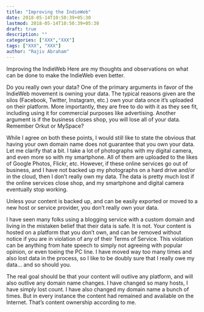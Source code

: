 ```yaml
---
title: "Improving the IndieWeb"
date: 2018-05-14T10:50:39+05:30
lastmod: 2018-05-14T10:50:39+05:30
draft: true
description: ""
categories: ["XXX","XXX"]
tags: ["XXX", "XXX"]
author: "Rajiv Abraham"
---
```


Improving the IndieWeb
Here are my thoughts and observations on what can be done to make the IndieWeb even better.

Do you really own your data? One of the primary arguments in favor of the IndieWeb movement is owning your data. The typical reasons given are the silos (Facebook, Twitter, Instagram, etc.) own your data once it’s uploaded on their platform. More importantly, they are free to do with it as they see fit, including using it for commercial purposes like advertising. Another argument is if the business closes shop, you will lose all of your data. Remember Orkut or MySpace?

While I agree on both these points, I would still like to state the obvious that having your own domain name does not guarantee that you own your data. Let me clarify that a bit. I take a lot of photographs with my digital camera, and even more so with my smartphone. All of them are uploaded to the likes of Google Photos, Flickr, etc. However, if these online services go out of business, and I have not backed up my photographs on a hard drive and/or in the cloud, then I don’t really own my data. The data is pretty much lost if the online services close shop, and my smartphone and digital camera eventually stop working.

Unless your content is backed up, and can be easily exported or moved to a new host or service provider, you don’t really own your data.

I have seen many folks using a blogging service with a custom domain and living in the mistaken belief that their data is safe. It is not. Your content is hosted on a platform that you don’t own, and can be removed without notice if you are in violation of any of their Terms of Service. This violation can be anything from hate speech to simply not agreeing with popular opinion, or even toeing the PC line. I have moved way too many times and also lost data in the process, so I like to be doubly sure that I really owe my data… and so should you.

The real goal should be that your content will outlive any platform, and will also outlive any domain name changes. I have changed so many hosts, I have simply lost count. I have also changed my domain name a bunch of times. But in every instance the content had remained and available on the Internet. That’s content ownership according to me.
